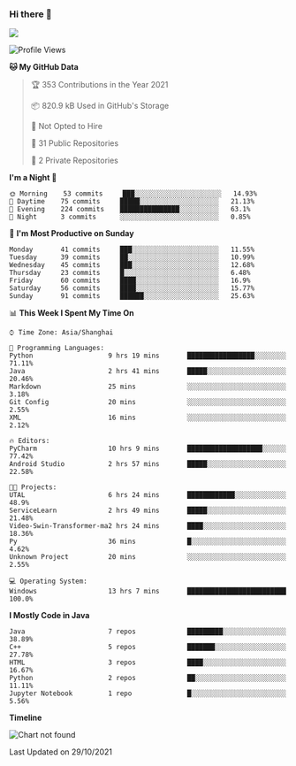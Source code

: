 ### Hi there 👋

<!--
**zhou-ning/zhou-ning** is a ✨ _special_ ✨ repository because its `README.md` (this file) appears on your GitHub profile.

Here are some ideas to get you started:

- 🔭 I’m currently working on ...
- 🌱 I’m currently learning ...
- 👯 I’m looking to collaborate on ...
- 🤔 I’m looking for help with ...
- 💬 Ask me about ...
- 📫 How to reach me: ...
- 😄 Pronouns: ...
- ⚡ Fun fact: ...
-->
![](https://github-readme-stats.vercel.app/api?username=zhou-ning)

<!--START_SECTION:waka-->
![Profile Views](http://img.shields.io/badge/Profile%20Views-0-blue)

**🐱 My GitHub Data** 

> 🏆 353 Contributions in the Year 2021
 > 
> 📦 820.9 kB Used in GitHub's Storage 
 > 
> 🚫 Not Opted to Hire
 > 
> 📜 31 Public Repositories 
 > 
> 🔑 2 Private Repositories  
 > 
**I'm a Night 🦉** 

```text
🌞 Morning    53 commits     ███░░░░░░░░░░░░░░░░░░░░░░   14.93% 
🌆 Daytime    75 commits     █████░░░░░░░░░░░░░░░░░░░░   21.13% 
🌃 Evening    224 commits    ███████████████░░░░░░░░░░   63.1% 
🌙 Night      3 commits      ░░░░░░░░░░░░░░░░░░░░░░░░░   0.85%

```
📅 **I'm Most Productive on Sunday** 

```text
Monday       41 commits     ███░░░░░░░░░░░░░░░░░░░░░░   11.55% 
Tuesday      39 commits     ██░░░░░░░░░░░░░░░░░░░░░░░   10.99% 
Wednesday    45 commits     ███░░░░░░░░░░░░░░░░░░░░░░   12.68% 
Thursday     23 commits     █░░░░░░░░░░░░░░░░░░░░░░░░   6.48% 
Friday       60 commits     ████░░░░░░░░░░░░░░░░░░░░░   16.9% 
Saturday     56 commits     ████░░░░░░░░░░░░░░░░░░░░░   15.77% 
Sunday       91 commits     ██████░░░░░░░░░░░░░░░░░░░   25.63%

```


📊 **This Week I Spent My Time On** 

```text
⌚︎ Time Zone: Asia/Shanghai

💬 Programming Languages: 
Python                   9 hrs 19 mins       █████████████████░░░░░░░░   71.11% 
Java                     2 hrs 41 mins       █████░░░░░░░░░░░░░░░░░░░░   20.46% 
Markdown                 25 mins             ░░░░░░░░░░░░░░░░░░░░░░░░░   3.18% 
Git Config               20 mins             ░░░░░░░░░░░░░░░░░░░░░░░░░   2.55% 
XML                      16 mins             ░░░░░░░░░░░░░░░░░░░░░░░░░   2.12%

🔥 Editors: 
PyCharm                  10 hrs 9 mins       ███████████████████░░░░░░   77.42% 
Android Studio           2 hrs 57 mins       █████░░░░░░░░░░░░░░░░░░░░   22.58%

🐱‍💻 Projects: 
UTAL                     6 hrs 24 mins       ████████████░░░░░░░░░░░░░   48.9% 
ServiceLearn             2 hrs 49 mins       █████░░░░░░░░░░░░░░░░░░░░   21.48% 
Video-Swin-Transformer-ma2 hrs 24 mins       ████░░░░░░░░░░░░░░░░░░░░░   18.36% 
Py                       36 mins             █░░░░░░░░░░░░░░░░░░░░░░░░   4.62% 
Unknown Project          20 mins             ░░░░░░░░░░░░░░░░░░░░░░░░░   2.55%

💻 Operating System: 
Windows                  13 hrs 7 mins       █████████████████████████   100.0%

```

**I Mostly Code in Java** 

```text
Java                     7 repos             █████████░░░░░░░░░░░░░░░░   38.89% 
C++                      5 repos             ███████░░░░░░░░░░░░░░░░░░   27.78% 
HTML                     3 repos             ████░░░░░░░░░░░░░░░░░░░░░   16.67% 
Python                   2 repos             ██░░░░░░░░░░░░░░░░░░░░░░░   11.11% 
Jupyter Notebook         1 repo              █░░░░░░░░░░░░░░░░░░░░░░░░   5.56%

```


**Timeline**

![Chart not found](https://raw.githubusercontent.com/zhou-ning/zhou-ning/main/charts/bar_graph.png) 


 Last Updated on 29/10/2021
<!--END_SECTION:waka-->
